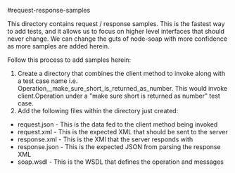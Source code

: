 #request-response-samples

This directory contains request / response samples.  This is the fastest way to
add tests, and it allows us to focus on higher level interfaces that should never
change.  We can change the guts of node-soap with more confidence as more samples
are added herein.

Follow this process to add samples herein:
1. Create a directory that combines the client method to invoke along with a
   test case name i.e. Operation__make_sure_short_is_returned_as_number.  This
   would invoke client.Operation under a "make sure short is returned as number"
   test case.
2. Add the following files within the directory just created:
  * request.json - This is the data fed to the client method being invoked
  * request.xml - This is the expected XML that should be sent to the server
  * response.xml - This is the XMl that the server responds with
  * response.json - This is the expected JSON from parsing the response XML
  * soap.wsdl - This is the WSDL that defines the operation and messages